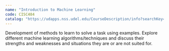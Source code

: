 ```yaml
---
name: "Introduction to Machine Learning"
code: CISC484
catalog: "https://udapps.nss.udel.edu/CourseDescription/info?searchKey=2020%7cCISC484"
---
```


Development of methods to learn to solve a task using examples. Explore different machine learning algorithms/techniques and discuss their strengths and weaknesses and situations they are or are not suited for.